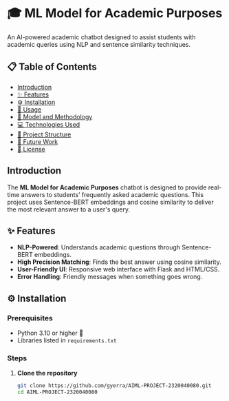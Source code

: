 # 🎓 ML Model for Academic Purposes

An AI-powered academic chatbot designed to assist students with academic queries using NLP and sentence similarity techniques.

## 📋 Table of Contents

- [Introduction](#introduction)
- [✨ Features](#features)
- [⚙️ Installation](#installation)
- [🚀 Usage](#usage)
- [📐 Model and Methodology](#model-and-methodology)
- [💻 Technologies Used](#technologies-used)
- [📁 Project Structure](#project-structure)
- [🔮 Future Work](#future-work)
- [📜 License](#license)

## Introduction

The **ML Model for Academic Purposes** chatbot is designed to provide real-time answers to students’ frequently asked academic questions. This project uses Sentence-BERT embeddings and cosine similarity to deliver the most relevant answer to a user's query.

## ✨ Features

- **NLP-Powered**: Understands academic questions through Sentence-BERT embeddings.
- **High Precision Matching**: Finds the best answer using cosine similarity.
- **User-Friendly UI**: Responsive web interface with Flask and HTML/CSS.
- **Error Handling**: Friendly messages when something goes wrong.

## ⚙️ Installation

### Prerequisites
- Python 3.10 or higher 🐍
- Libraries listed in `requirements.txt`

### Steps

1. **Clone the repository**
   ```bash
   git clone https://github.com/gyerra/AIML-PROJECT-2320040080.git
   cd AIML-PROJECT-2320040080
